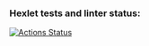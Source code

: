 ### Hexlet tests and linter status:
[![Actions Status](https://github.com/Evgenii-Smetanin/java-project-72/actions/workflows/hexlet-check.yml/badge.svg)](https://github.com/Evgenii-Smetanin/java-project-72/actions)